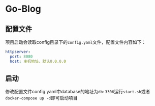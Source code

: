 # Go-Blog

## 配置文件
项目启动会读取config目录下的`config.yaml`文件，配置文件内容如下：
```yaml
httpserver:
  port: 8080
  host: 主机地址，默认0.0.0.0
```

## 启动
修改配置文件config.yaml中database的地址为`db:3306`运行`start.sh`或者`docker-compose up -d`即可启动项目
